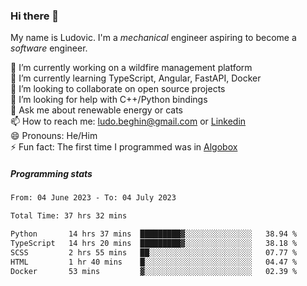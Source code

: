 ### Hi there 👋

My name is Ludovic. I'm a *mechanical* engineer aspiring to become a *software* engineer.

 🔭 I’m currently working on a wildfire management platform<br/>
 🌱 I’m currently learning TypeScript, Angular, FastAPI, Docker<br/>
 👯 I’m looking to collaborate on open source projects<br/>
 🤔 I’m looking for help with C++/Python bindings<br/>
 💬 Ask me about renewable energy or cats<br/>
 📫 How to reach me: ludo.beghin@gmail.com or [Linkedin](https://www.linkedin.com/in/ludovic-beghin/)<br/>
 😄 Pronouns: He/Him<br/>
 ⚡ Fun fact: The first time I programmed was in [Algobox](https://fr.wikipedia.org/wiki/Algobox)<br/>

##### Programming stats
<!--START_SECTION:waka-->

```txt
From: 04 June 2023 - To: 04 July 2023

Total Time: 37 hrs 32 mins

Python       14 hrs 37 mins  █████████▓░░░░░░░░░░░░░░░   38.94 %
TypeScript   14 hrs 20 mins  █████████▓░░░░░░░░░░░░░░░   38.18 %
SCSS         2 hrs 55 mins   ██░░░░░░░░░░░░░░░░░░░░░░░   07.77 %
HTML         1 hr 40 mins    █░░░░░░░░░░░░░░░░░░░░░░░░   04.47 %
Docker       53 mins         ▓░░░░░░░░░░░░░░░░░░░░░░░░   02.39 %
```

<!--END_SECTION:waka-->
